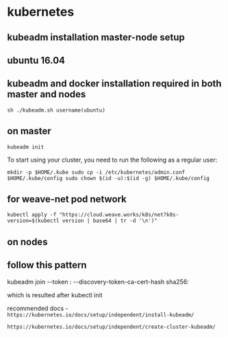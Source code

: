 # kubernetes

## kubeadm installation master-node setup

## ubuntu 16.04

## kubeadm and docker installation required in both master and nodes

`sh ./kubeadm.sh username(ubuntu)`


## on master

`kubeadm init`

To start using your cluster, you need to run the following as a regular user:

`mkdir -p $HOME/.kube
   sudo cp -i /etc/kubernetes/admin.conf $HOME/.kube/config
   sudo chown $(id -u):$(id -g) $HOME/.kube/config`

## for weave-net pod network 

`kubectl apply -f "https://cloud.weave.works/k8s/net?k8s-version=$(kubectl version | base64 | tr -d '\n')"`

## on nodes

## follow this pattern 

kubeadm join --token <token> <master-ip>:<master-port> --discovery-token-ca-cert-hash sha256:<hash>

which is resulted after kubectl init
  

 recommended docs -  `https://kubernetes.io/docs/setup/independent/install-kubeadm/`

`https://kubernetes.io/docs/setup/independent/create-cluster-kubeadm/`
